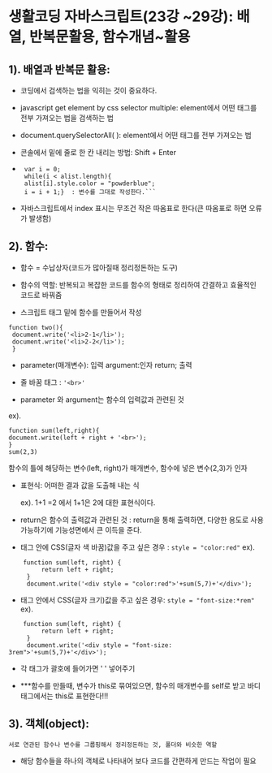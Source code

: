# 생활코딩 자바스크립트(23강 ~29강): 배열, 반복문활용, 함수개념~활용


## 1). 배열과 반복문 활용:

- 코딩에서 검색하는 법을 익히는 것이 중요하다.

- javascript get element by css selector multiple: element에서 어떤 태그를 전부 가져오는 법을 검색하는 법

- document.querySelectorAll( ): element에서 어떤 태그를 전부 가져오는 법

- 콘솔에서 밑에 줄로 한 칸 내리는 방법: Shift + Enter

- ```var alist = document.querySelectorAll('a');
   var i = 0;
   while(i < alist.length){
   alist[i].style.color = "powderblue";
   i = i + 1;}  : 변수를 그대로 작성한다.```

- 자바스크립트에서 index 표시는 무조건 작은 따옴표로 한다(큰 따옴표로 하면 오류가 발생함)

## 2). 함수:

- 함수 = 수납상자(코드가 많아질때 정리정돈하는 도구)

- 함수의 역할: 반복되고 복잡한 코드를 함수의 형태로 정리하여 간결하고 효율적인 코드로 바꿔줌

- 스크립트 태그 밑에 함수를 만들어서 작성
```
function two(){
 document.write('<li>2-1</li>');
 document.write('<li>2-2</li>');
 }
 ```

- parameter(매개변수): 입력
  argument:인자
  return; 출력

- 줄 바꿈 태그 : ```'<br>'```

- parameter 와 argument는 함수의 입력값과 관련된 것

ex). 
```
function sum(left,right){
document.write(left + right + '<br>');
}
sum(2,3)
``` 
함수의 틀에 해당하는 변수(left, right)가 매개변수, 함수에 넣은 변수(2,3)가 인자

- 표현식: 어떠한 결과 값을 도출해 내는 식

   ex). 1+1 =2 에서 1+1은 2에 대한 표현식이다.

- return은 함수의 출력값과 관련된 것 : return을 통해 출력하면, 다양한 용도로 사용가능하기에 기능성면에서 큰 이득을 준다. 

- 태그 안에 CSS(글자 색 바꿈)값을 주고 싶은 경우 : ```style = "color:red"```
ex).
```
    function sum(left, right) {
         return left + right;
     }
     document.write('<div style = "color:red">'+sum(5,7)+'</div>');
```

- 태그 안에서 CSS(글자 크기)값을 주고 싶은 경우: ```style = "font-size:*rem"```
ex).
```
    function sum(left, right) {
         return left + right;
     }
     document.write('<div style = "font-size: 3rem">'+sum(5,7)+'</div>');
```

- 각 태그가 괄호에 들어가면 ' ' 넣어주기

- ***함수를 만들때, 변수가 this로 묶여있으면, 함수의 매개변수를 self로 받고 바디 태그에서는 this로 표현한다!!!


## 3). 객체(object): 

```서로 연관된 함수나 변수를 그룹핑해서 정리정돈하는 것, 폴더와 비슷한 역할```

- 해당 함수들을 하나의 객체로 나타내어 보다 코드를 간편하게 만드는 작업이 필요
